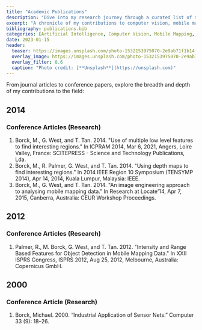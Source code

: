 ```yaml
---
title: "Academic Publications"
description: "Dive into my research journey through a curated list of my published works."
excerpt: "A chronicle of my contributions to computer vision, mobile mapping, and AI research."
bibliography: publications.bib
categories: [Artificial Intelligence, Computer Vision, Mobile Mapping, Data Analysis, Machine Learning, Academic Research, Conferences, Technical Papers]
date: 2023-01-15
header:
  teaser: https://images.unsplash.com/photo-1532153975070-2e9ab71f1b14
  overlay_image: https://images.unsplash.com/photo-1532153975070-2e9ab71f1b14
  overlay_filter: 0.6
  caption: "Photo credit: [**Unsplash**](https://unsplash.com)"
---
```


From journal articles to conference papers, explore the breadth and depth of my contributions to the field:

## 2014

### Conference Articles (Research)

1. Borck, M., G. West, and T. Tan. 2014. "Use of multiple low level features to find interesting regions." In ICPRAM 2014, Mar 6, 2021, Angers, Loire Valley, France: SCITEPRESS - Science and Technology Publications, Lda.
2. Borck, M., R. Palmer, G. West, and T. Tan. 2014. "Using depth maps to find interesting regions." In 2014 IEEE Region 10 Symposium (TENSYMP 2014), Apr 14, 2014, Kuala Lumpur, Malaysia: IEEE.
3. Borck, M., G. West, and T. Tan. 2014. "An image engineering approach to analysing mobile mapping data." In Research at Locate'14, Apr 7, 2015, Canberra, Australia: CEUR Workshop Proceedings.

## 2012

### Conference Articles (Research)

1. Palmer, R., M. Borck, G. West, and T. Tan. 2012. "Intensity and Range Based Features for Object Detection in Mobile Mapping Data." In XXII ISPRS Congress, ISPRS 2012, Aug 25, 2012, Melbourne, Australia: Copernicus GmbH.

## 2000

### Conference Article (Research)

1. Borck, Michael. 2000. “Industrial Application of Sensor Nets.” Computer 33 (9): 18–26.
